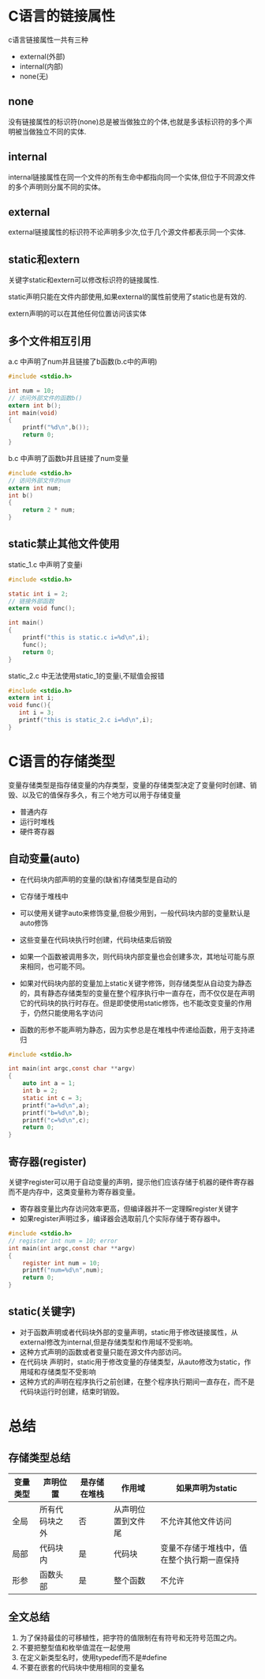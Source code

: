 # C语言的链接属性
c语言链接属性一共有三种
- external(外部)
- internal(内部)
- none(无)

## none
没有链接属性的标识符(none)总是被当做独立的个体,也就是多该标识符的多个声明被当做独立不同的实体.

## internal
internal链接属性在同一个文件的所有生命中都指向同一个实体,但位于不同源文件的多个声明则分属不同的实体。

## external
external链接属性的标识符不论声明多少次,位于几个源文件都表示同一个实体.

## static和extern
关键字static和extern可以修改标识符的链接属性.

static声明只能在文件内部使用,如果external的属性前使用了static也是有效的.

extern声明的可以在其他任何位置访问该实体


## 多个文件相互引用
a.c 中声明了num并且链接了b函数(b.c中的声明)
```c
#include <stdio.h>

int num = 10;
// 访问外部文件的函数b()
extern int b();
int main(void)
{
    printf("%d\n",b());
    return 0;
}
```

b.c 中声明了函数b并且链接了num变量
```c
#include <stdio.h>
// 访问外部文件的num
extern int num;
int b() 
{
    return 2 * num;
}
```
## static禁止其他文件使用
static_1.c 中声明了变量i
```c
#include <stdio.h>

static int i = 2;
// 链接外部函数
extern void func();

int main()
{
    printf("this is static.c i=%d\n",i);
    func();
    return 0;    
}
```
static_2.c 中无法使用static_1的变量i,不赋值会报错
```c
#include <stdio.h>
extern int i;
void func(){
   int i = 3; 
   printf("this is static_2.c i=%d\n",i);
}

```

# C语言的存储类型
变量存储类型是指存储变量的内存类型，变量的存储类型决定了变量何时创建、销毁、以及它的值保存多久，有三个地方可以用于存储变量
- 普通内存
- 运行时堆栈
- 硬件寄存器

## 自动变量(auto)

- 在代码块内部声明的变量的(缺省)存储类型是自动的
- 它存储于堆栈中
- 可以使用关键字auto来修饰变量,但极少用到，一般代码块内部的变量默认是auto修饰
- 这些变量在代码块执行时创建，代码块结束后销毁
- 如果一个函数被调用多次，则代码块内部变量也会创建多次，其地址可能与原来相同，也可能不同。

- 如果对代码块内部的变量加上static关键字修饰，则存储类型从自动变为静态的，具有静态存储类型的变量在整个程序执行中一直存在，而不仅仅是在声明它的代码块的执行时存在。但是即使使用static修饰，也不能改变变量的作用于，仍然只能使用名字访问
- 函数的形参不能声明为静态，因为实参总是在堆栈中传递给函数，用于支持递归

```c
#include <stdio.h>

int main(int argc,const char **argv)
{
    auto int a = 1;
    int b = 2;
    static int c = 3;
    printf("a=%d\n",a);
    printf("b=%d\n",b);
    printf("c=%d\n",c);
    return 0;
}
```
## 寄存器(register)

关键字register可以用于自动变量的声明，提示他们应该存储于机器的硬件寄存器而不是内存中，这类变量称为寄存器变量。
- 寄存器变量比内存访问效率更高，但编译器并不一定理睬register关键字
- 如果register声明过多，编译器会选取前几个实际存储于寄存器中。

```c
#include <stdio.h>
// register int num = 10; error
int main(int argc,const char **argv)
{
    register int num = 10; 
    printf("num=%d\n",num);
    return 0;
}
```

## static(关键字)

- 对于函数声明或者代码块外部的变量声明，static用于修改链接属性，从external修改为internal,但是存储类型和作用域不受影响。
- 这种方式声明的函数或者变量只能在源文件内部访问。
- 在代码块 声明时，static用于修改变量的存储类型，从auto修改为static，作用域和存储类型不受影响
- 这种方式的声明在程序执行之前创建，在整个程序执行期间一直存在，而不是代码块运行时创建，结束时销毁。


# 总结

## 存储类型总结
变量类型 | 声明位置 | 是存储在堆栈 | 作用域 | 如果声明为static|
---|---|---|---|---|
全局 | 所有代码块之外| 否 | 从声明位置到文件尾| 不允许其他文件访问|
局部 | 代码块内| 是| 代码块 | 变量不存储于堆栈中，值在整个执行期一直保持|
形参 | 函数头部| 是 | 整个函数| 不允许|


## 全文总结
1. 为了保持最佳的可移植性，把字符的值限制在有符号和无符号范围之内。
2. 不要把整型值和枚举值混在一起使用
3. 在定义新类型名时，使用typedef而不是#define
4. 不要在嵌套的代码块中使用相同的变量名